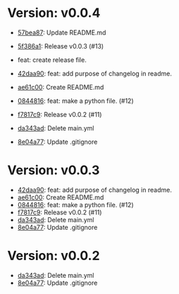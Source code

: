 # Version: v0.0.4

* [57bea87](https://github.com/johanv26/my-store/commit/57bea879e4466e5c19211c563905f0d7d3e2fced): Update README.md
* [5f386a1](https://github.com/johanv26/my-store/commit/5f386a1fc614e73f39ed8bfd73756af6956c612c): Release v0.0.3 (#13)

* feat: create release file.
* [42daa90](https://github.com/johanv26/my-store/commit/42daa90d980ab4cf71bb3d97ebff8cd51aa7a127): feat: add purpose of changelog in readme.
* [ae61c00](https://github.com/johanv26/my-store/commit/ae61c00fa7353f375f16a08596b3979aa40d9689): Create README.md
* [0844816](https://github.com/johanv26/my-store/commit/084481693326988e355d1c88dd81a2a8c6aaab2e): feat: make a python file. (#12)
* [f7817c9](https://github.com/johanv26/my-store/commit/f7817c9019dc31f336e96ef472dec17971c21a90): Release v0.0.2 (#11)
* [da343ad](https://github.com/johanv26/my-store/commit/da343ad6c6410910c9cc2c9a93f0563f7f52197a): Delete main.yml
* [8e04a77](https://github.com/johanv26/my-store/commit/8e04a77ef2d7aff4cf9ab18e1e32b3e6c0efe0c9): Update .gitignore


# Version: v0.0.3

* [42daa90](https://github.com/johanv26/my-store/commit/42daa90d980ab4cf71bb3d97ebff8cd51aa7a127): feat: add purpose of changelog in readme.
* [ae61c00](https://github.com/johanv26/my-store/commit/ae61c00fa7353f375f16a08596b3979aa40d9689): Create README.md
* [0844816](https://github.com/johanv26/my-store/commit/084481693326988e355d1c88dd81a2a8c6aaab2e): feat: make a python file. (#12)
* [f7817c9](https://github.com/johanv26/my-store/commit/f7817c9019dc31f336e96ef472dec17971c21a90): Release v0.0.2 (#11)
* [da343ad](https://github.com/johanv26/my-store/commit/da343ad6c6410910c9cc2c9a93f0563f7f52197a): Delete main.yml
* [8e04a77](https://github.com/johanv26/my-store/commit/8e04a77ef2d7aff4cf9ab18e1e32b3e6c0efe0c9): Update .gitignore


# Version: v0.0.2

* [da343ad](https://github.com/johanv26/my-store/commit/da343ad6c6410910c9cc2c9a93f0563f7f52197a): Delete main.yml
* [8e04a77](https://github.com/johanv26/my-store/commit/8e04a77ef2d7aff4cf9ab18e1e32b3e6c0efe0c9): Update .gitignore
